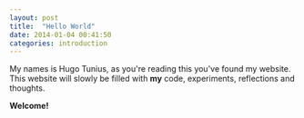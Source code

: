 ```yaml
---
layout: post
title:  "Hello World"
date: 2014-01-04 00:41:50
categories: introduction
---
```


My names is Hugo Tunius, as you're reading this you've found my website. This website will slowly be filled with **my** code, experiments, reflections and thoughts.

**Welcome!**